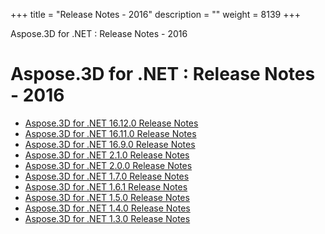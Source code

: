 +++
title = "Release Notes - 2016" 
description = "" 
weight = 8139 
+++

Aspose.3D for .NET : Release Notes - 2016  

# Aspose.3D for .NET : Release Notes - 2016


*   [Aspose.3D for .NET 16.12.0 Release Notes](https://docs2.aspose.com/3d/net/releasenotes/releasenotes-2016/aspose.3d+for+.net+16.12.0+release+notes)
*   [Aspose.3D for .NET 16.11.0 Release Notes](https://docs2.aspose.com/3d/net/releasenotes/releasenotes-2016/aspose.3d+for+.net+16.11.0+release+notes)
*   [Aspose.3D for .NET 16.9.0 Release Notes](https://docs2.aspose.com/3d/net/releasenotes/releasenotes-2016/aspose.3d+for+.net+16.9.0+release+notes)
*   [Aspose.3D for .NET 2.1.0 Release Notes](https://docs2.aspose.com/3d/net/releasenotes/releasenotes-2016/aspose.3d+for+.net+2.1.0+release+notes)
*   [Aspose.3D for .NET 2.0.0 Release Notes](https://docs2.aspose.com/3d/net/releasenotes/releasenotes-2016/aspose.3d+for+.net+2.0.0+release+notes)
*   [Aspose.3D for .NET 1.7.0 Release Notes](https://docs2.aspose.com/3d/net/releasenotes/releasenotes-2016/aspose.3d+for+.net+1.7.0+release+notes)
*   [Aspose.3D for .NET 1.6.1 Release Notes](https://docs2.aspose.com/3d/net/releasenotes/releasenotes-2016/aspose.3d+for+.net+1.6.1+release+notes)
*   [Aspose.3D for .NET 1.5.0 Release Notes](https://docs2.aspose.com/3d/net/releasenotes/releasenotes-2016/aspose.3d+for+.net+1.5.0+release+notes)
*   [Aspose.3D for .NET 1.4.0 Release Notes](https://docs2.aspose.com/3d/net/releasenotes/releasenotes-2016/aspose.3d+for+.net+1.4.0+release+notes)
*   [Aspose.3D for .NET 1.3.0 Release Notes](https://docs2.aspose.com/3d/net/releasenotes/releasenotes-2016/aspose.3d+for+.net+1.3.0+release+notes)

